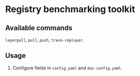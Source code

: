 # Registry benchmarking toolkit

## Available commands

`layerpull`, `pull`, `push`, `trace-replayer`.

## Usage

1. Configure fields in `config.yaml` and `das-config.yaml`.
